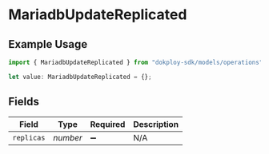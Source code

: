 # MariadbUpdateReplicated

## Example Usage

```typescript
import { MariadbUpdateReplicated } from "dokploy-sdk/models/operations";

let value: MariadbUpdateReplicated = {};
```

## Fields

| Field              | Type               | Required           | Description        |
| ------------------ | ------------------ | ------------------ | ------------------ |
| `replicas`         | *number*           | :heavy_minus_sign: | N/A                |
